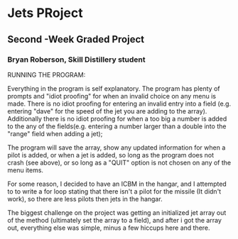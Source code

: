 # Jets PRoject
## Second -Week Graded Project
### Bryan Roberson, Skill Distillery student


RUNNING THE PROGRAM:

Everything in the program is self explanatory. The program has plenty of prompts and
"idiot proofing" for when an invalid choice on any menu is made. There is no idiot
proofing for entering an invalid entry into a field (e.g. entering "dave" for the speed of the jet you are adding to the array). Additionally there is no idiot proofing for when a too big a number is added to the any of the fields(e.g. entering
a number larger than a double into the "range" field when adding a jet);

The program will save the array, show any updated information for when a pilot is added, or when a jet is added, so long as the program does not crash (see above), or so long as a "QUIT" option is not chosen on any of the menu items. 

For some reason, I decided to have an ICBM in the hangar, and I attempted to to write a for loop stating that there isn't a pilot for the missile (It didn't work), so there are less pilots then jets in the hangar. 

The biggest challenge on the project was getting an initialized jet array out of the method (ultimately set the array to a field), and after i got the array out, everything else was simple, minus a few hiccups here and there.

